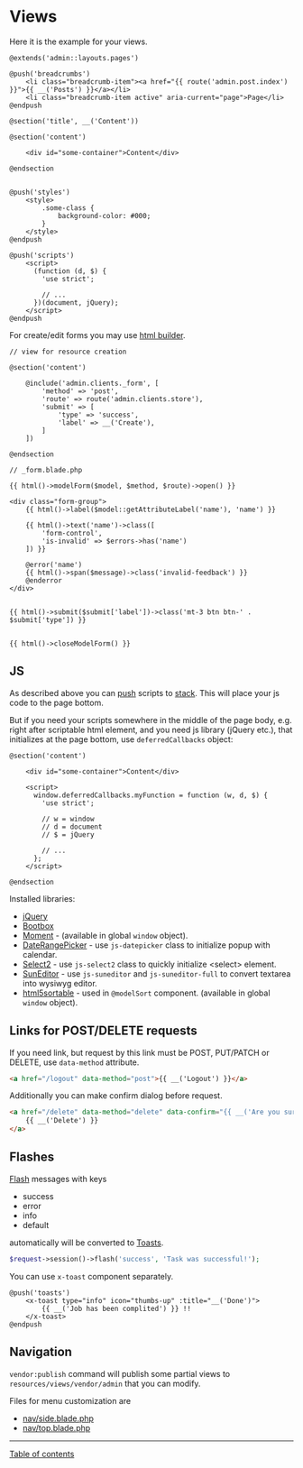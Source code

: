 Views
=====

Here it is the example for your views.

```
@extends('admin::layouts.pages')

@push('breadcrumbs')
    <li class="breadcrumb-item"><a href="{{ route('admin.post.index') }}">{{ __('Posts') }}</a></li>
    <li class="breadcrumb-item active" aria-current="page">Page</li>
@endpush

@section('title', __('Content'))

@section('content')

    <div id="some-container">Content</div>

@endsection


@push('styles')
    <style>
        .some-class {
            background-color: #000;
        }
    </style>
@endpush

@push('scripts')
    <script>
      (function (d, $) {
        'use strict';
        
        // ...
      })(document, jQuery);
    </script>
@endpush
```

For create/edit forms you may use [html builder](https://github.com/spatie/laravel-html).

```
// view for resource creation

@section('content')

    @include('admin.clients._form', [
        'method' => 'post',
        'route' => route('admin.clients.store'),
        'submit' => [
            'type' => 'success',
            'label' => __('Create'),
        ]
    ])

@endsection
```

```
// _form.blade.php

{{ html()->modelForm($model, $method, $route)->open() }}

<div class="form-group">
    {{ html()->label($model::getAttributeLabel('name'), 'name') }}

    {{ html()->text('name')->class([
        'form-control',
        'is-invalid' => $errors->has('name')
    ]) }}

    @error('name')
    {{ html()->span($message)->class('invalid-feedback') }}
    @enderror
</div>


{{ html()->submit($submit['label'])->class('mt-3 btn btn-' . $submit['type']) }}


{{ html()->closeModelForm() }}
```

JS
---

As described above you can [push](https://laravel.com/docs/7.x/blade#stacks)
scripts to [stack](https://laravel.com/docs/7.x/blade#stacks).
This will place your js code to the page bottom.

But if you need your scripts somewhere in the middle of the page body,
e.g. right after scriptable html element, and you need js library (jQuery etc.),
that initializes at the page bottom,
use `deferredCallbacks` object:

```
@section('content')

    <div id="some-container">Content</div>
    
    <script>
      window.deferredCallbacks.myFunction = function (w, d, $) {
        'use strict';
        
        // w = window
        // d = document
        // $ = jQuery
        
        // ...
      };
    </script>

@endsection
```

Installed libraries:

- [jQuery](https://jquery.com/)
- [Bootbox](http://bootboxjs.com/)
- [Moment](https://momentjs.com/) - (available in global `window` object).
- [DateRangePicker](https://www.daterangepicker.com/) - use `js-datepicker` class to initialize popup with calendar.
- [Select2](https://select2.org/) - use `js-select2` class to quickly initialize \<select\> element.
- [SunEditor](https://github.com/JiHong88/SunEditor) - use `js-suneditor` and `js-suneditor-full` to convert textarea into wysiwyg editor.
- [html5sortable](https://github.com/lukasoppermann/html5sortable) - used in `@modelSort` component.
(available in global `window` object).

Links for POST/DELETE requests
------------------------------

If you need link, but request by this link must be POST, PUT/PATCH or DELETE,
use `data-method` attribute.

```html
<a href="/logout" data-method="post">{{ __('Logout') }}</a>
```

Additionally you can make confirm dialog before request.

```html
<a href="/delete" data-method="delete" data-confirm="{{ __('Are you sure?') }}">
    {{ __('Delete') }}
</a>
```

Flashes
-------

[Flash](https://laravel.com/docs/7.x/session#flash-data) messages with keys

- success
- error
- info
- default

automatically will be converted to [Toasts](https://getbootstrap.com/docs/4.3/components/toasts/).

```php
$request->session()->flash('success', 'Task was successful!');
```

You can use `x-toast` component separately.

```
@push('toasts')
    <x-toast type="info" icon="thumbs-up" :title="__('Done')">
        {{ __('Job has been complited') }} !!
    </x-toast>
@endpush
```

Navigation
----------

`vendor:publish` command will publish some partial views
to `resources/views/vendor/admin` that you can modify.

Files for menu customization are

- [nav/side.blade.php](../resources/views/nav/side.blade.php)
- [nav/top.blade.php](../resources/views/nav/top.blade.php)

---

[Table of contents](./index.md)
